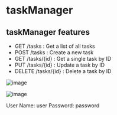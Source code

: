 # taskManager

## taskManager features
* GET /tasks : Get a list of all tasks
* POST /tasks : Create a new task
* GET /tasks/{id} : Get a single task by ID
* PUT /tasks/{id} : Update a task by ID
* DELETE /tasks/{id} : Delete a task by ID

![image](https://github.com/Cassianky/taskManager/assets/77654564/c18cbea9-1895-453a-aa56-4e8bb346989c)

![image](https://github.com/Cassianky/taskManager/assets/77654564/954361f9-7ee1-4461-a48a-dea65a14dac3)

User Name: user
Password: password
